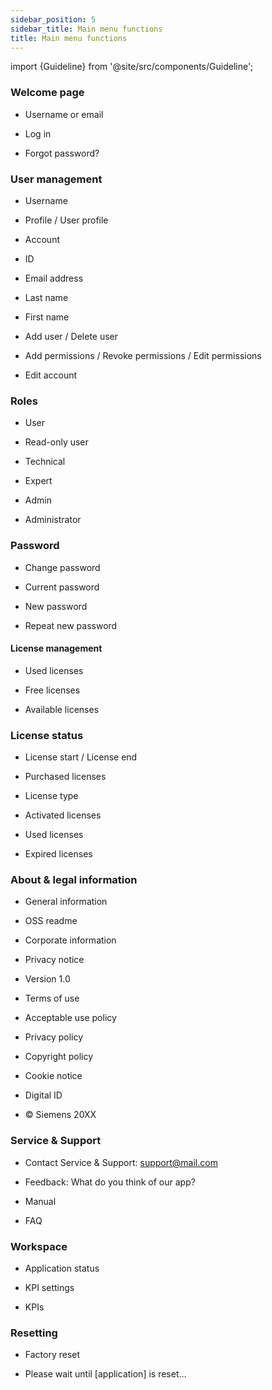 ```yaml
---
sidebar_position: 5
sidebar_title: Main menu functions
title: Main menu functions
---
```


import {Guideline} from '@site/src/components/Guideline';

### Welcome page

- Username or email

- Log in

- Forgot password?

<div className="ux-writing-guidelines">

<span>
<Guideline do={false} label='Sign in / Sign up'></Guideline>
<Guideline do={false} label='Login (as it is a noun, not a verb)'></Guideline>
</span>

</div>

### User management

- Username

- Profile / User profile

- Account

- ID

- Email address

- Last name

- First name

- Add user / Delete user

- Add permissions / Revoke permissions / Edit permissions

- Edit account

<div className="ux-writing-guidelines">

<span>
<Guideline do={false} label='id / identification'></Guideline>
</span>
<span>
<Guideline do={false} label='E-mail'></Guideline>
</span>
<span>
<Guideline do={false} label='Add a user / Delete a user / Add permission'></Guideline>
</span>
<span>
<Guideline do={false} label='Surname / Initial name / Given name'></Guideline>
</span>

</div>

### Roles

- User

- Read-only user

- Technical

- Expert

- Admin

- Administrator

### Password

- Change password

- Current password

- New password

- Repeat new password

#### License management

- Used licenses

- Free licenses

- Available licenses

### License status

- License start / License end

- Purchased licenses

- License type

- Activated licenses

- Used licenses

- Expired licenses

<span>
<Guideline do={false} label='licence'></Guideline>
</span>

### About & legal information

- General information

- OSS readme

- Corporate information

- Privacy notice

- Version 1.0

- Terms of use

- Acceptable use policy

- Privacy policy

- Copyright policy

- Cookie notice

- Digital ID

- © Siemens 20XX

<span>
<Guideline do={false} label='V1'></Guideline>
</span>

### Service & Support

- Contact Service & Support: support@mail.com

- Feedback: What do you think of our app?

- Manual

- FAQ

<span>
<Guideline do={false} label='Documentation'></Guideline>
<Guideline do={false} label='User manual'></Guideline>
</span>

### Workspace

- Application status

- KPI settings

- KPIs

<span>
<Guideline do={false} label={"KPI's settings"}></Guideline>
<Guideline do={false} label='KPIS settings'></Guideline>
</span>

### Resetting

- Factory reset

- Please wait until [application] is reset…
